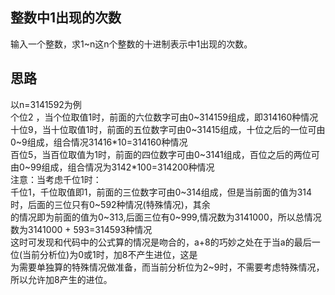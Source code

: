 ## 整数中1出现的次数
输入一个整数，求1~n这n个整数的十进制表示中1出现的次数。
## 思路
以n=3141592为例</br>
个位2 ，当个位取值1时，前面的六位数字可由0\~314159组成，即314160种情况</br>
十位9，当十位取值1时，前面的五位数字可由0~31415组成，十位之后的一位可由0~9组成，组合情况31416\*10=314160种情况</br>
百位5，当百位取值为1时，前面的四位数字可由0~3141组成，百位之后的两位可由0~99组成，组合情况为3142\*100=314200种情况</br>
注意：当考虑千位1时：</br>
千位1，千位取值即1，前面的三位数字可由0~314组成，但是当前面的值为314时，后面的三位只有0~592种情况(特殊情况)，其余</br>
的情况即为前面的值为0~313,后面三位有0~999,情况数为3141000，所以总情况数为3141000 + 593=314593种情况</br>
这时可发现和代码中的公式算的情况是吻合的，a+8的巧妙之处在于当a的最后一位(当前分析位)为0或1时，加8不产生进位，这是</br>
为需要单独算的特殊情况做准备，而当前分析位为2~9时，不需要考虑特殊情况，所以允许加8产生的进位。</br>
